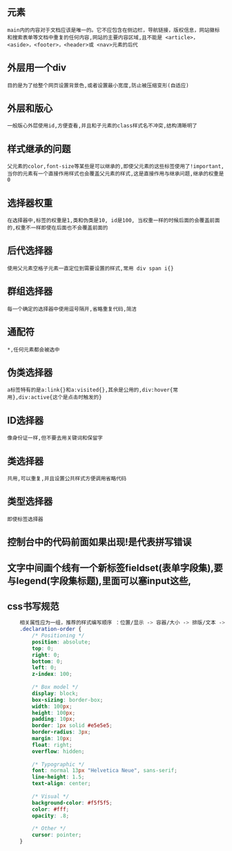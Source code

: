 ##  <main>元素
    main内的内容对于文档应该是唯一的。它不应包含在侧边栏，导航链接，版权信息，网站徽标和搜索表单等文档中重复的任何内容,网站的主要内容区域,且不能是 <article>，<aside>，<footer>，<header>或 <nav>元素的后代
## 外层用一个div
    目的是为了给整个网页设置背景色,或者设置最小宽度,防止被压缩变形(自适应)
## 外层和版心
    一般版心外层使用id,方便查看,并且和子元素的class样式名不冲突,结构清晰明了
## 样式继承的问题
    父元素的color,font-size等某些是可以继承的,即使父元素的这些标签使用了!important,当你的元素有一个直接作用样式也会覆盖父元素的样式,这是直接作用与继承问题,继承的权重是0
## 选择器权重
    在选择器中,标签的权重是1,类和伪类是10, id是100, 当权重一样的时候后面的会覆盖前面的,权重不一样即使在后面也不会覆盖前面的
## 后代选择器
    使用父元素空格子元素一直定位到需要设置的样式,常用 div span i{}
## 群组选择器
    每一个确定的选择器中使用逗号隔开,省略重复代码,简洁
## 通配符
    *,任何元素都会被选中
## 伪类选择器
    a标签特有的是a:link{}和a:visited{},其余是公用的,div:hover{常用},div:active{这个是点击时触发的}
## ID选择器
    像身份证一样,但不要去用关键词和保留字
## 类选择器
    共用,可以重复,并且设置公共样式方便调用省略代码
## 类型选择器
    即使标签选择器
## 控制台中的代码前面如果出现!是代表拼写错误
## 文字中间画个线有一个新标签fieldset(表单字段集),要与legend(字段集标题),里面可以塞input这些,
## css书写规范
```css
    相关属性应为一组，推荐的样式编写顺序 ：位置/显示 -> 容器/大小 -> 排版/文本 -> 装饰
    .declaration-order {
        /* Positioning */
        position: absolute;
        top: 0;
        right: 0;
        bottom: 0;
        left: 0;
        z-index: 100;
        
        /* Box model */
        display: block;
        box-sizing: border-box;
        width: 100px;
        height: 100px;
        padding: 10px;
        border: 1px solid #e5e5e5;
        border-radius: 3px;
        margin: 10px;
        float: right;
        overflow: hidden;
        
        /* Typographic */
        font: normal 13px "Helvetica Neue", sans-serif;
        line-height: 1.5;
        text-align: center;
        
        /* Visual */
        background-color: #f5f5f5;
        color: #fff;
        opacity: .8;
        
        /* Other */
        cursor: pointer;
    }

```